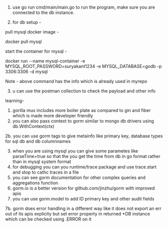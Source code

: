 

1. use go run cmd/main/main.go to run the program, make sure you are connected to the db instance.

2. for db setup -

pull mysql docker image - 

docker pull mysql

start the container for mysql - 

docker run --name mysql-container -e MYSQL_ROOT_PASSWORD=suryakant1234 -e MYSQL_DATABASE=godb -p 3306:3306 -d mysql

Note - above command has the info which is already used in myrepo


3. u can use the postman collection to check the payload and other info

learning-

1. gorilla mux includes more boiler plate as compared to gin and fiber which is made more developer friendly
2. you can also pass context to gorm similar to mongo db drivers using db.WithContext(ctx)

2b. you can use gorm tags to give metainfo like primary key, database types for sql db and db columnnames

3. when you are using mysql you can give some parametes like parseTime=true so that the you get the time from db in go format rather than in mysql system format
4. for debugging you can you runtime/trace package and use trace.start and stop to cathc traces in a file
5. you can see gorm documentation for other complex queries and aggregations function
6. gorm.io is a better version for github.com/jinzhu/gorm with improved apis
7. you can use gorm.model to add ID primary key and other audit fields

7b. gorm does error handling in a different way like it does not export an err out of its apis explicity but set error property in returned *DB instance which can be checked using .ERROR on it
